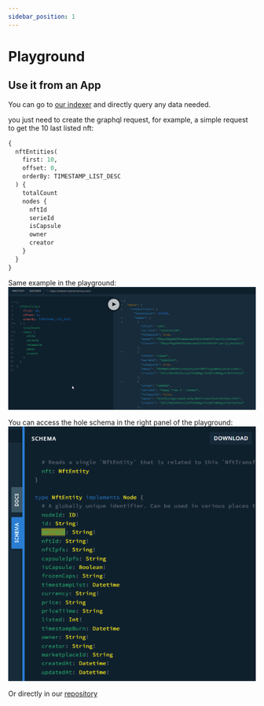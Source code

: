 ```yaml
---
sidebar_position: 1
---
```


# Playground

## Use it from an App

You can go to [our indexer](https://indexer.testnet.ternoa.com/) and directly query any data needed.

you just need to create the graphql request, for example, a simple request to get the 10 last listed nft: 
```graphql
{
  nftEntities(
    first: 10, 
    offset: 0, 
    orderBy: TIMESTAMP_LIST_DESC
  ) {
    totalCount
    nodes {
      nftId
      serieId
      isCapsule
      owner
      creator
    }
  }
}
```
Same example in the playground:
![exemple](./example.png)

You can access the hole schema in the right panel of the playground:
![playgroundPanel](./playground-pannel.png)

Or directly in our [repository](https://github.com/capsule-corp-ternoa/ternoa-subql/blob/main/schema.graphql)